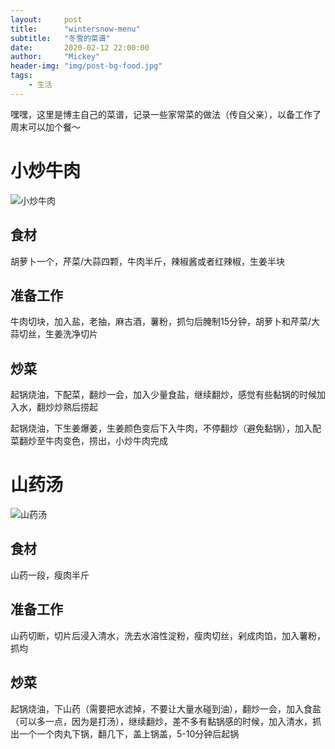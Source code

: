 ```yaml
---
layout:     post
title:      "wintersnow-menu"
subtitle:   "冬雪的菜谱"
date:       2020-02-12 22:00:00
author:     "Mickey"
header-img: "img/post-bg-food.jpg"
tags:
    - 生活
---
```


嘿嘿，这里是博主自己的菜谱，记录一些家常菜的做法（传自父亲），以备工作了周末可以加个餐～

# 小炒牛肉

![小炒牛肉](/img/in-post/wintersnow-menu/小炒牛肉.jpg)

## 食材

胡萝卜一个，芹菜/大蒜四颗，牛肉半斤，辣椒酱或者红辣椒，生姜半块

## 准备工作

牛肉切块，加入盐，老抽，麻古酒，薯粉，抓匀后腌制15分钟，胡萝卜和芹菜/大蒜切丝，生姜洗净切片

## 炒菜

起锅烧油，下配菜，翻炒一会，加入少量食盐，继续翻炒，感觉有些黏锅的时候加入水，翻炒炒熟后捞起

起锅烧油，下生姜爆姜，生姜颜色变后下入牛肉，不停翻炒（避免黏锅），加入配菜翻炒至牛肉变色，捞出，小炒牛肉完成

# 山药汤

![山药汤](/img/in-post/wintersnow-menu/山药汤.jpg)

## 食材

山药一段，瘦肉半斤

## 准备工作

山药切断，切片后浸入清水，洗去水溶性淀粉，瘦肉切丝，剁成肉馅，加入薯粉，抓均

## 炒菜

起锅烧油，下山药（需要把水滤掉，不要让大量水碰到油），翻炒一会，加入食盐（可以多一点，因为是打汤），继续翻炒，差不多有黏锅感的时候，加入清水，抓出一个一个肉丸下锅，翻几下，盖上锅盖，5-10分钟后起锅

